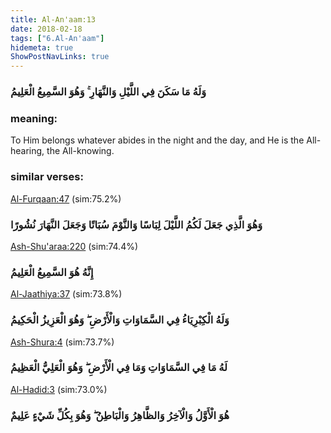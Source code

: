 ```yaml
---
title: Al-An'aam:13
date: 2018-02-18
tags: ["6.Al-An'aam"]
hidemeta: true 
ShowPostNavLinks: true 
---
```

### وَلَهُ مَا سَكَنَ فِي اللَّيْلِ وَالنَّهَارِ ۚ وَهُوَ السَّمِيعُ الْعَلِيمُ
### meaning: 
To Him belongs whatever abides in the night and the day, and He is the All-hearing, the All-knowing.
### similar verses: 

[Al-Furqaan:47](/25/47) (sim:75.2%)

### وَهُوَ الَّذِي جَعَلَ لَكُمُ اللَّيْلَ لِبَاسًا وَالنَّوْمَ سُبَاتًا وَجَعَلَ النَّهَارَ نُشُورًا

[Ash-Shu'araa:220](/26/220) (sim:74.4%)

### إِنَّهُ هُوَ السَّمِيعُ الْعَلِيمُ

[Al-Jaathiya:37](/45/37) (sim:73.8%)

### وَلَهُ الْكِبْرِيَاءُ فِي السَّمَاوَاتِ وَالْأَرْضِ ۖ وَهُوَ الْعَزِيزُ الْحَكِيمُ

[Ash-Shura:4](/42/4) (sim:73.7%)

### لَهُ مَا فِي السَّمَاوَاتِ وَمَا فِي الْأَرْضِ ۖ وَهُوَ الْعَلِيُّ الْعَظِيمُ

[Al-Hadid:3](/57/3) (sim:73.0%)

### هُوَ الْأَوَّلُ وَالْآخِرُ وَالظَّاهِرُ وَالْبَاطِنُ ۖ وَهُوَ بِكُلِّ شَيْءٍ عَلِيمٌ
